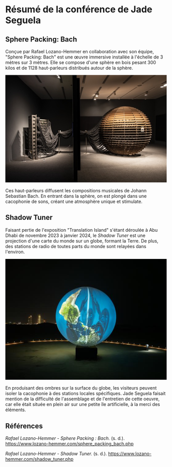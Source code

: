 # Résumé de la conférence de Jade Seguela

## Sphere Packing: Bach
Conçue par Rafael Lozano-Hemmer en collaboration avec son équipe, "Sphere Packing: Bach" est une œuvre immersive installée à l'échelle de 3 mètres sur 3 mètres. Elle se compose d'une sphère en bois pesant 300 kilos et de 1128 haut-parleurs distribués autour de la sphère. 

![Sphere Packing: Bach](./img/sphere_packing_bach_monterrey_2019.jpg "Photo par: Mariana Yañez.")

Ces haut-parleurs diffusent les compositions musicales de Johann Sebastian Bach. En entrant dans la sphère, on est plongé dans une cacophonie de sons, créant une atmosphère unique et stimulate.

## Shadow Tuner
Faisant pertie de l'exposition "Translation Island" s'étant déroulée à Abu Dhabi de novembre 2023 à janvier 2024, le *Shadow Tuner* est une projection d'une carte du monde sur un globe, formant la Terre. De plus, des stations de radio de toutes parts du monde sont relayées dans l'environ. 

![Shadow Tuner](./img/shadow_tuner_abu_dhabi_2023.jpg "Photo par: Lance Gerber.")

En produisant des ombres sur la surface du globe, les visiteurs peuvent isoler la cacophonie à des stations locales spécifiques. Jade Seguela faisait mention de la difficulté de l'assemblage et de l'entretien de cette oeuvre, car elle était située en plein air sur une petite île artificielle, à la merci des éléments.


## Références

*Rafael Lozano-Hemmer - Sphere Packing : Bach.* (s. d.). https://www.lozano-hemmer.com/sphere_packing_bach.php

*Rafael Lozano-Hemmer - Shadow Tuner.* (s. d.). https://www.lozano-hemmer.com/shadow_tuner.php